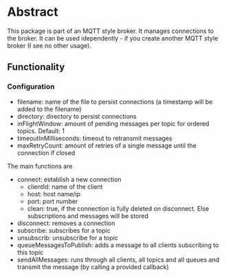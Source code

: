 # Abstract

This package is part of an MQTT style broker. It manages connections to the broker. It can be used idependently - if you create another MQTT style broker (I see no other usage).

## Functionality

### Configuration

* filename: name of the file to persist connections (a timestamp will be added to the filename)
* directory: directory to persist connections
* inFlightWindow: amount of pending messages per topic for ordered topics. Default: 1
* timeoutInMilliseconds: timeout to retransmit messages
* maxRetryCount: amount of retries of a single message until the connection if closed

The main functions are

* connect: establish a new connection
  * clientId: name of the client
  * host: host name/ip
  * port: port number
  * clean: true, if the connection is fully deleted on disconnect. Else subscriptions and messages will be stored
* disconnect: removes a connection
* subscribe: subscribes for a topic
* unsubscrib: unsubscribe for a topic
* queueMessagesToPublish: adds a message to all clients subscribing to this topic
* sendAllMessages: runs through all clients, all topics and all queues and transmit the message (by calling a provided callback)
